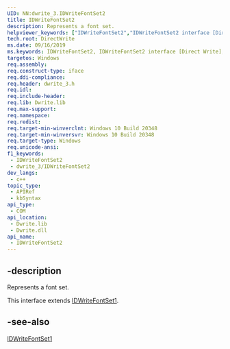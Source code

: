 ```yaml
---
UID: NN:dwrite_3.IDWriteFontSet2
title: IDWriteFontSet2
description: Represents a font set.
helpviewer_keywords: ["IDWriteFontSet2","IDWriteFontSet2 interface [Direct Write]","IDWriteFontSet2 interface [Direct Write]","described","directwrite.idwritefontset2","dwrite_3/IDWriteFontSet2"]
tech.root: DirectWrite
ms.date: 09/16/2019
ms.keywords: IDWriteFontSet2, IDWriteFontSet2 interface [Direct Write], IDWriteFontSet2 interface [Direct Write],described, directwrite.idwritefontset2, dwrite_3/IDWriteFontSet2
targetos: Windows
req.assembly: 
req.construct-type: iface
req.ddi-compliance: 
req.header: dwrite_3.h
req.idl: 
req.include-header: 
req.lib: Dwrite.lib
req.max-support: 
req.namespace: 
req.redist: 
req.target-min-winverclnt: Windows 10 Build 20348
req.target-min-winversvr: Windows 10 Build 20348
req.target-type: Windows
req.unicode-ansi: 
f1_keywords:
 - IDWriteFontSet2
 - dwrite_3/IDWriteFontSet2
dev_langs:
 - c++
topic_type:
 - APIRef
 - kbSyntax
api_type:
 - COM
api_location:
 - Dwrite.lib
 - Dwrite.dll
api_name:
 - IDWriteFontSet2
---
```


## -description

Represents a font set.

This interface extends [IDWriteFontSet1](./nn-dwrite_3-idwritefontset1.md).

## -see-also

[IDWriteFontSet1](./nn-dwrite_3-idwritefontset1.md)
